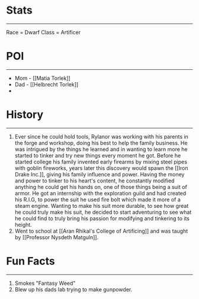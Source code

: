 
# Stats
---
Race = Dwarf
Class = Artificer

# POI
---
- Mom - [[Matia Torlek]] 
- Dad - [[Helbrecht Torlek]] 
- 

# History 
---  

1. Ever since he could hold tools, Rylanor was working with his parents in the forge and workshop, doing his best to help the family business. He was intrigued by the things he learned and in wanting to learn more he started to tinker and try new things every moment he got. Before he started college his family invented early firearms by mixing steel pipes with goblin fireworks, years later this discovery would spawn the [[Iron Drake Inc.]], giving his family influence and power. Having the money and power to tinker to his heart's content, he constantly modified anything he could get his hands on, one of those things being a suit of armor. He got an internship with the exploration guild and had created his R.I.G, to power the suit he used fire bolt which made it more of a steam engine. Wanting to make his suit more durable, to see how great he could truly make his suit, he decided to start adventuring to see what he could find to truly bring his passion for modifying and tinkering to its height.
2. Went to school at [[Aran Rhikal's College of Artificing]] and was taught by [[Professor Nysdeth Matguln]].

# Fun Facts
---
1. Smokes "Fantasy Weed"
2. Blew up his dads lab trying to make gunpowder.